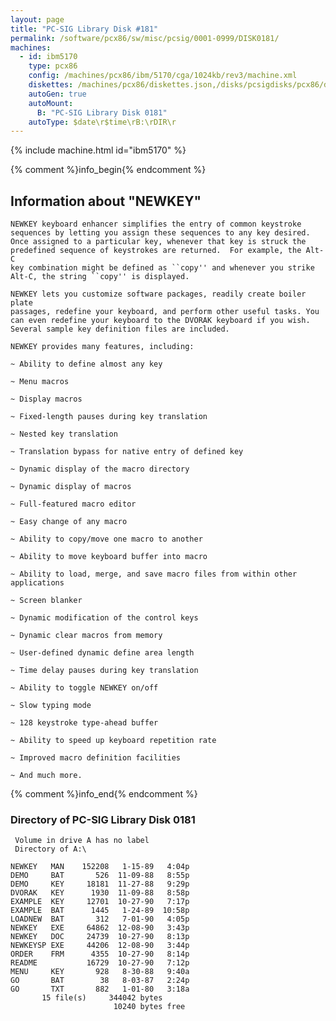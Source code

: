 ```yaml
---
layout: page
title: "PC-SIG Library Disk #181"
permalink: /software/pcx86/sw/misc/pcsig/0001-0999/DISK0181/
machines:
  - id: ibm5170
    type: pcx86
    config: /machines/pcx86/ibm/5170/cga/1024kb/rev3/machine.xml
    diskettes: /machines/pcx86/diskettes.json,/disks/pcsigdisks/pcx86/diskettes.json
    autoGen: true
    autoMount:
      B: "PC-SIG Library Disk 0181"
    autoType: $date\r$time\rB:\rDIR\r
---
```


{% include machine.html id="ibm5170" %}

{% comment %}info_begin{% endcomment %}

## Information about "NEWKEY"

    NEWKEY keyboard enhancer simplifies the entry of common keystroke
    sequences by letting you assign these sequences to any key desired.
    Once assigned to a particular key, whenever that key is struck the
    predefined sequence of keystrokes are returned.  For example, the Alt-C
    key combination might be defined as ``copy'' and whenever you strike
    Alt-C, the string ``copy'' is displayed.
    
    NEWKEY lets you customize software packages, readily create boiler plate
    passages, redefine your keyboard, and perform other useful tasks. You
    can even redefine your keyboard to the DVORAK keyboard if you wish.
    Several sample key definition files are included.
    
    NEWKEY provides many features, including:
    
    ~ Ability to define almost any key
    
    ~ Menu macros
    
    ~ Display macros
    
    ~ Fixed-length pauses during key translation
    
    ~ Nested key translation
    
    ~ Translation bypass for native entry of defined key
    
    ~ Dynamic display of the macro directory
    
    ~ Dynamic display of macros
    
    ~ Full-featured macro editor
    
    ~ Easy change of any macro
    
    ~ Ability to copy/move one macro to another
    
    ~ Ability to move keyboard buffer into macro
    
    ~ Ability to load, merge, and save macro files from within other
    applications
    
    ~ Screen blanker
    
    ~ Dynamic modification of the control keys
    
    ~ Dynamic clear macros from memory
    
    ~ User-defined dynamic define area length
    
    ~ Time delay pauses during key translation
    
    ~ Ability to toggle NEWKEY on/off
    
    ~ Slow typing mode
    
    ~ 128 keystroke type-ahead buffer
    
    ~ Ability to speed up keyboard repetition rate
    
    ~ Improved macro definition facilities
    
    ~ And much more.
{% comment %}info_end{% endcomment %}


### Directory of PC-SIG Library Disk 0181

     Volume in drive A has no label
     Directory of A:\

    NEWKEY   MAN    152208   1-15-89   4:04p
    DEMO     BAT       526  11-09-88   8:55p
    DEMO     KEY     18181  11-27-88   9:29p
    DVORAK   KEY      1930  11-09-88   8:58p
    EXAMPLE  KEY     12701  10-27-90   7:17p
    EXAMPLE  BAT      1445   1-24-89  10:58p
    LOADNEW  BAT       312   7-01-90   4:05p
    NEWKEY   EXE     64862  12-08-90   3:43p
    NEWKEY   DOC     24739  10-27-90   8:13p
    NEWKEYSP EXE     44206  12-08-90   3:44p
    ORDER    FRM      4355  10-27-90   8:14p
    README           16729  10-27-90   7:12p
    MENU     KEY       928   8-30-88   9:40a
    GO       BAT        38   8-03-87   2:24p
    GO       TXT       882   1-01-80   3:18a
           15 file(s)     344042 bytes
                           10240 bytes free
